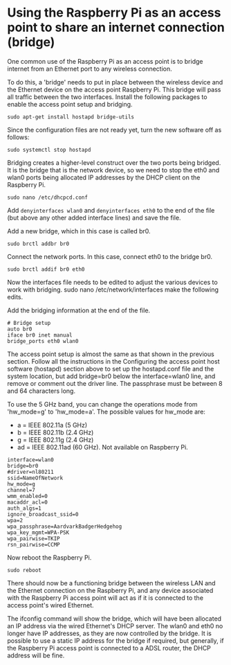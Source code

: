 # Using the Raspberry Pi as an access point to share an internet connection (bridge)

One common use of the Raspberry Pi as an access point is to bridge internet from an Ethernet port to any wireless connection.

To do this, a 'bridge' needs to put in place between the wireless device and the Ethernet device on the access point Raspberry Pi.
This bridge will pass all traffic between the two interfaces. Install the following packages to enable the access point setup and bridging.

```
sudo apt-get install hostapd bridge-utils
```

Since the configuration files are not ready yet, turn the new software off as follows:
```
sudo systemctl stop hostapd
```
Bridging creates a higher-level construct over the two ports being bridged. It is the bridge that is the network device, so we need to stop the eth0 and wlan0 ports being allocated IP addresses by the DHCP client on the Raspberry Pi.
```
sudo nano /etc/dhcpcd.conf
```
Add `denyinterfaces wlan0` and `denyinterfaces eth0` to the end of the file (but above any other added interface lines) and save the file.

Add a new bridge, which in this case is called br0.
```
sudo brctl addbr br0
```
Connect the network ports. In this case, connect eth0 to the bridge br0.
```
sudo brctl addif br0 eth0
```
Now the interfaces file needs to be edited to adjust the various devices to work with bridging. sudo nano /etc/network/interfaces make the following edits.

Add the bridging information at the end of the file.
```
# Bridge setup
auto br0
iface br0 inet manual
bridge_ports eth0 wlan0
```

The access point setup is almost the same as that shown in the previous section. Follow all the instructions in the  Configuring the access point host software (hostapd) section above to set up the hostapd.conf file and the system location, but add bridge=br0 below the interface=wlan0 line, and remove or comment out the driver line. The passphrase must be between 8 and 64 characters long.

To use the 5 GHz band, you can change the operations mode from 'hw_mode=g' to 'hw_mode=a'. The possible values for hw_mode are:

* a = IEEE 802.11a (5 GHz)
* b = IEEE 802.11b (2.4 GHz)
* g = IEEE 802.11g (2.4 GHz)
* ad = IEEE 802.11ad (60 GHz). Not available on Raspberry Pi.

```
interface=wlan0
bridge=br0
#driver=nl80211
ssid=NameOfNetwork
hw_mode=g
channel=7
wmm_enabled=0
macaddr_acl=0
auth_algs=1
ignore_broadcast_ssid=0
wpa=2
wpa_passphrase=AardvarkBadgerHedgehog
wpa_key_mgmt=WPA-PSK
wpa_pairwise=TKIP
rsn_pairwise=CCMP
```

Now reboot the Raspberry Pi.
```
sudo reboot
```

There should now be a functioning bridge between the wireless LAN and the Ethernet connection on the Raspberry Pi, and any device associated with the Raspberry Pi access point will act as if it is connected to the access point's wired Ethernet.

The ifconfig command will show the bridge, which will have been allocated an IP address via the wired Ethernet's DHCP server. The wlan0 and eth0 no longer have IP addresses, as they are now controlled by the bridge. It is possible to use a static IP address for the bridge if required, but generally, if the Raspberry Pi access point is connected to a ADSL router, the DHCP address will be fine.
